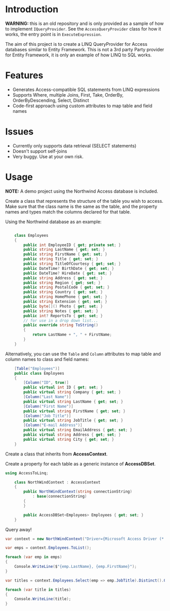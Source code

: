 # Introduction

**WARNING:** this is an old repository and is only provided as a sample of how to implement `IQueryProvider`.  See the `AccessQueryProvider` class for how it works, the entry point is in `ExecuteExpression`.

The aim of this project is to create a LINQ QueryProvider for Access databases similar to Entity Framework. This is not a 3rd party Party provider for Entity Framework, it is only an example of how LINQ to SQL works.

# Features

* Generates Access-compatible SQL statements from LINQ expressions
* Supports Where, multiple Joins, First, Take, OrderBy, OrderByDescending, Select, Distinct
* Code-first approach using custom attributes to map table and field names

# Issues

* Currently only supports data retrieval (SELECT statements)
* Doesn't support self-joins
* Very buggy. Use at your own risk.

# Usage

**NOTE:** A demo project using the Northwind Access database is included.

Create a class that represents the structure of the table you wish to access. Make sure that the class name is the same as the table, and the property names and types match the columns declared for that table.

Using the Northwind database as an example:

```cs

    class Employees
    {
        public int EmployeeID { get; private set; }
        public string LastName { get; set; }
        public string FirstName { get; set; }
        public string Title { get; set; }
        public string TitleOfCourtesy { get; set; }
        public DateTime? BirthDate { get; set; }
        public DateTime? HireDate { get; set; }
        public string Address { get; set; }
        public string Region { get; set; }
        public string PostalCode { get; set; }
        public string Country { get; set; }
        public string HomePhone { get; set; }
        public string Extension { get; set; }
        public byte[]() Photo { get; set; }
        public string Notes { get; set; }
        public int? ReportsTo { get; set; }
        // for use in a drop down list...
        public override string ToString()
        {
            return LastName + ", " + FirstName; 
        }
    }
```

Alternatively, you can use the `Table` and `Column` attributes to map table and column names to class and field names:

```cs
    [Table("Employees")]
    public class Employees
    {
        [Column("ID", true)]
        public virtual int ID { get; set; }
        public virtual string Company { get; set; }
        [Column("Last Name")]
        public virtual string LastName { get; set; }
        [Column("First Name")]
        public virtual string FirstName { get; set; }
        [Column("Job Title")]
        public virtual string JobTitle { get; set; }
        [Column("E-mail Address")]
        public virtual string EmailAddress { get; set; }
        public virtual string Address { get; set; }
        public virtual string City { get; set; }
    }
```

Create a class that inherits from **AccessContext**.

Create a property for each table as a generic instance of **AccessDBSet<classname>**.

```cs
using AccessToLinq;

    class NorthWindContext : AccessContext
    {
        public NorthWindContext(string connectionString)
            : base(connectionString)
        {
        }

        public AccessDBSet<Employees> Employees { get; set; }
    }
```

Query away!

```cs
var context = new NorthWindContext("Driver={Microsoft Access Driver (*.mdb, *.accdb)}; DBQ=.\\Northwind.accdb");

var emps = context.Employees.ToList();

foreach (var emp in emps)
{
    Console.WriteLine($"{emp.LastName}, {emp.FirstName}");
}

var titles = context.Employees.Select(emp => emp.JobTitle).Distinct().OrderBy(title => title).ToList();

foreach (var title in titles)
{
    Console.WriteLine(title);
}

```